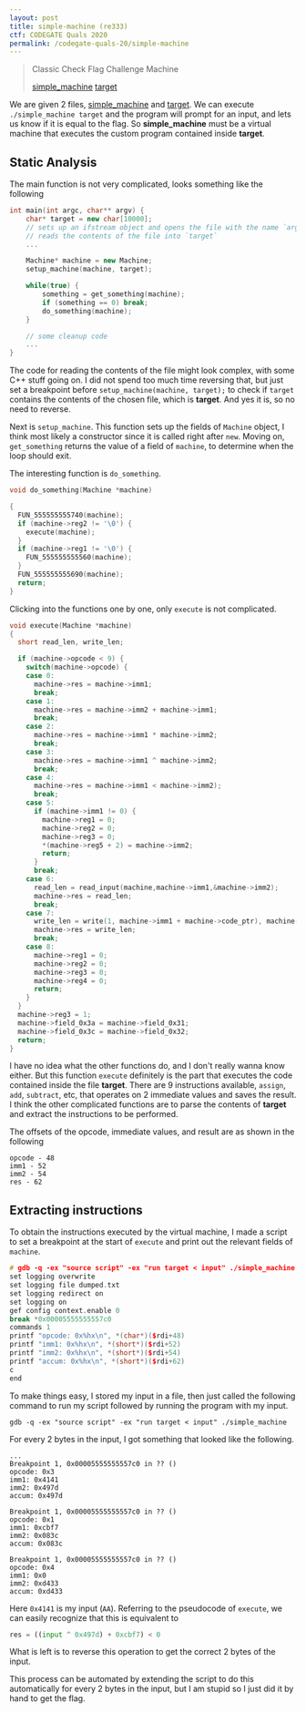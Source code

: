 ```yaml
---
layout: post
title: simple-machine (re333)
ctf: CODEGATE Quals 2020
permalink: /codegate-quals-20/simple-machine
---
```


> Classic Check Flag Challenge Machine
>
> [simple_machine][simple_machine] [target][target]

We are given 2 files, [simple_machine][simple_machine] and [target][target]. We can execute `./simple_machine target` and the program will prompt for an input, and lets us know if it is equal to the flag. So **simple_machine** must be a virtual machine that executes the custom program contained inside **target**.

## Static Analysis
The main function is not very complicated, looks something like the following

```cpp
int main(int argc, char** argv) {
    char* target = new char[10000];
    // sets up an ifstream object and opens the file with the name `argv[1]`
    // reads the contents of the file into `target`
    ...

    Machine* machine = new Machine;
    setup_machine(machine, target);

    while(true) {
        something = get_something(machine);
        if (something == 0) break;
        do_something(machine);
    }

    // some cleanup code
    ...
}
```

The code for reading the contents of the file might look complex, with some C++ stuff going on. I did not spend too much time reversing that, but just set a breakpoint before `setup_machine(machine, target);` to check if `target` contains the contents of the chosen file, which is **target**. And yes it is, so no need to reverse.

Next is `setup_machine`. This function sets up the fields of `Machine` object, I think most likely a constructor since it is called right after `new`. Moving on, `get_something` returns the value of a field of `machine`, to determine when the loop should exit. 

The interesting function is `do_something`.

```cpp
void do_something(Machine *machine)

{
  FUN_555555555740(machine);
  if (machine->reg2 != '\0') {
    execute(machine);
  }
  if (machine->reg1 != '\0') {
    FUN_555555555560(machine);
  }
  FUN_555555555690(machine);
  return;
}
```

Clicking into the functions one by one, only `execute` is not complicated.

```cpp
void execute(Machine *machine)
{  
  short read_len, write_len;

  if (machine->opcode < 9) {
    switch(machine->opcode) {
    case 0:
      machine->res = machine->imm1;
      break;
    case 1:
      machine->res = machine->imm2 + machine->imm1;
      break;
    case 2:
      machine->res = machine->imm1 * machine->imm2;
      break;
    case 3:
      machine->res = machine->imm1 ^ machine->imm2;
      break;
    case 4:
      machine->res = machine->imm1 < machine->imm2);
      break;
    case 5:
      if (machine->imm1 != 0) {
        machine->reg1 = 0;
        machine->reg2 = 0;
        machine->reg3 = 0;
        *(machine->reg5 + 2) = machine->imm2;
        return;
      }
      break;
    case 6:
      read_len = read_input(machine,machine->imm1,&machine->imm2);
      machine->res = read_len;
      break;
    case 7:
      write_len = write(1, machine->imm1 + machine->code_ptr), machine->imm2);
      machine->res = write_len;
      break;
    case 8:
      machine->reg1 = 0;
      machine->reg2 = 0;
      machine->reg3 = 0;
      machine->reg4 = 0;
      return;
    }
  }
  machine->reg3 = 1;
  machine->field_0x3a = machine->field_0x31;
  machine->field_0x3c = machine->field_0x32;
  return;
}
```

I have no idea what the other functions do, and I don't really wanna know either. But this function `execute` definitely is the part that executes the code contained inside the file **target**. There are 9 instructions available, `assign`, `add`, `subtract`, etc, that operates on 2 immediate values and saves the result. I think the other complicated functions are to parse the contents of **target** and extract the instructions to be performed.

The offsets of the opcode, immediate values, and result are as shown in the following

```
opcode - 48
imm1 - 52
imm2 - 54
res - 62
```

## Extracting instructions
To obtain the instructions executed by the virtual machine, I made a script to set a breakpoint at the start of `execute` and print out the relevant fields of `machine`.

```cpp
# gdb -q -ex "source script" -ex "run target < input" ./simple_machine
set logging overwrite
set logging file dumped.txt
set logging redirect on
set logging on
gef config context.enable 0
break *0x00005555555557c0
commands 1
printf "opcode: 0x%hx\n", *(char*)($rdi+48)
printf "imm1: 0x%hx\n", *(short*)($rdi+52)
printf "imm2: 0x%hx\n", *(short*)($rdi+54)
printf "accum: 0x%hx\n", *(short*)($rdi+62)
c
end
```

To make things easy, I stored my input in a file, then just called the following command to run my script followed by running the program with my input.

```
gdb -q -ex "source script" -ex "run target < input" ./simple_machine
```

For every 2 bytes in the input, I got something that looked like the following.

```
...
Breakpoint 1, 0x00005555555557c0 in ?? ()
opcode: 0x3
imm1: 0x4141
imm2: 0x497d
accum: 0x497d

Breakpoint 1, 0x00005555555557c0 in ?? ()
opcode: 0x1
imm1: 0xcbf7
imm2: 0x083c
accum: 0x083c

Breakpoint 1, 0x00005555555557c0 in ?? ()
opcode: 0x4
imm1: 0x0
imm2: 0xd433
accum: 0xd433
```

Here `0x4141` is my input (`AA`). Referring to the pseudocode of `execute`, we can easily recognize that this is equivalent to 

```py
res = ((input ^ 0x497d) + 0xcbf7) < 0
```

What is left is to reverse this operation to get the correct 2 bytes of the input.

This process can be automated by extending the script to do this automatically for every 2 bytes in the input, but I am stupid so I just did it by hand to get the flag.


[simple_machine]:{{site.baseurl}}/ctfs/codegate-quals-20/simple-machine/simple_machine
[target]:{{site.baseurl}}/ctfs/codegate-quals-20/simple-machine/target